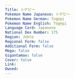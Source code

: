```yaml
---
﻿Title: トゲピー
Pokemon Name Japanese: トゲピー
Pokemon Name German: Togepi
Pokemon Name English: Togepi
Language Card: Japanese
National Dex Number: 175
Region: Johto
Regional Form: false
Additional Form: false
Mega: false
Gigantamax: false
Cover: false
Link: 
Owned: 
---
```


